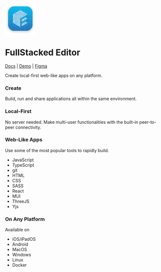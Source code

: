 <img height=100 width=100 src="editor/assets/dev-icon.png" />

# FullStacked Editor

[Docs](https://docs.fullstacked.org) | [Demo](https://demo.fullstacked.org) | [Figma](https://www.figma.com/design/xb3JBRCvEWpbwGda03T5QQ/Mockups)

Create local-first web-like apps on any platform.

### Create

Build, run and share applications all within the same environment.

### Local-First

No server needed. Make multi-user functionalities with the built-in peer-to-peer connectivity.

### Web-Like Apps

Use some of the most popular tools to rapidly build.

- JavaScript
- TypeScript
- git
- HTML
- CSS
- SASS
- React
- MUI
- ThreeJS
- Yjs

### On Any Platform

Available on

- iOS/iPadOS
- Android
- MacOS
- Windows
- Linux
- Docker

